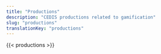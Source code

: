```yaml
---
title: "Productions"
description: "CEDIS productions related to gamification"
slug: "productions"
translationKey: "productions"
---
```


{{< productions >}}
